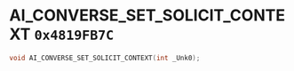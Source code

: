 # AI_CONVERSE_SET_SOLICIT_CONTEXT `0x4819FB7C`

```cpp
void AI_CONVERSE_SET_SOLICIT_CONTEXT(int _Unk0);
```